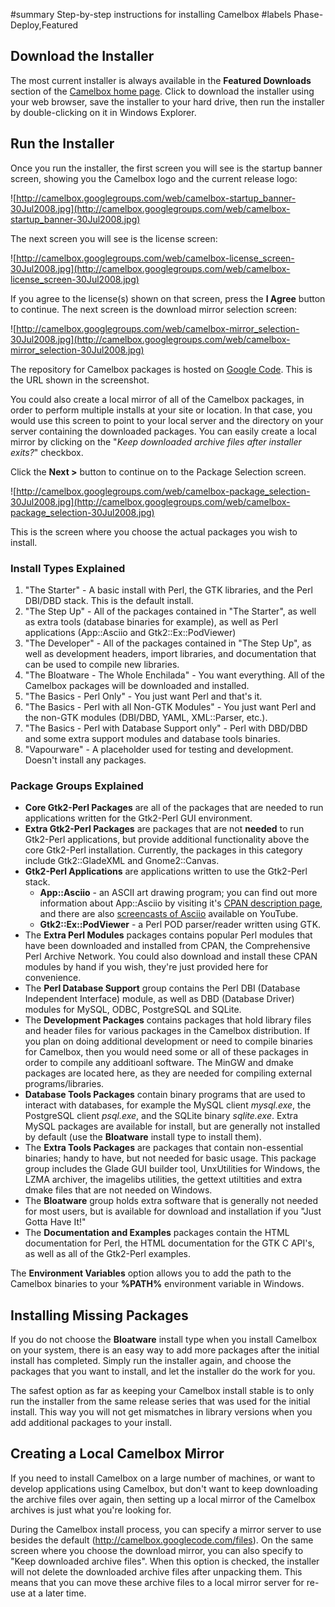 ﻿#summary Step-by-step instructions for installing Camelbox
#labels Phase-Deploy,Featured

## Download the Installer ##
The most current installer is always available in the **Featured Downloads** section of the [Camelbox home page](http://code.google.com/p/camelbox/).  Click to download the installer using your web browser, save the installer to your hard drive, then run the installer by double-clicking on it in Windows Explorer.

## Run the Installer ##

Once you run the installer, the first screen you will see is the startup banner screen, showing you the Camelbox logo and the current release logo:

![http://camelbox.googlegroups.com/web/camelbox-startup_banner-30Jul2008.jpg](http://camelbox.googlegroups.com/web/camelbox-startup_banner-30Jul2008.jpg)

The next screen you will see is the license screen:

![http://camelbox.googlegroups.com/web/camelbox-license_screen-30Jul2008.jpg](http://camelbox.googlegroups.com/web/camelbox-license_screen-30Jul2008.jpg)

If you agree to the license(s) shown on that screen, press the **I Agree** button to continue.  The next screen is the download mirror selection screen:

![http://camelbox.googlegroups.com/web/camelbox-mirror_selection-30Jul2008.jpg](http://camelbox.googlegroups.com/web/camelbox-mirror_selection-30Jul2008.jpg)

The repository for Camelbox packages is hosted on [Google Code](http://code.google.com).  This is the URL shown in the screenshot.

You could also create a local mirror of all of the Camelbox packages, in order
to perform multiple installs at your site or location.  In that case, you would
use this screen to point to your local server and the directory on your server
containing the downloaded packages.  You can easily create a local mirror by clicking on the "_Keep downloaded archive files after installer exits?_" checkbox.

Click the **Next >** button to continue on to the Package Selection screen.

![http://camelbox.googlegroups.com/web/camelbox-package_selection-30Jul2008.jpg](http://camelbox.googlegroups.com/web/camelbox-package_selection-30Jul2008.jpg)

This is the screen where you choose the actual packages you wish to install.

### Install Types Explained ###
  1. "The Starter" - A basic install with Perl, the GTK libraries, and the Perl DBI/DBD stack.  This is the default install.
  1. "The Step Up" - All of the packages contained in "The Starter", as well as extra tools (database binaries for example), as well as Perl applications (App::Asciio and Gtk2::Ex::PodViewer)
  1. "The Developer" - All of the packages contained in "The Step Up", as well as development headers, import libraries, and documentation that can be used to compile new libraries.
  1. "The Bloatware - The Whole Enchilada" - You want everything.  All of the Camelbox packages will be downloaded and installed.
  1. "The Basics - Perl Only" - You just want Perl and that's it.
  1. "The Basics - Perl with all Non-GTK Modules" - You just want Perl and the non-GTK modules (DBI/DBD, YAML, XML::Parser, etc.).
  1. "The Basics - Perl with Database Support only" - Perl with DBD/DBD and some extra support modules and database tools binaries.
  1. "Vapourware" - A placeholder used for testing and development.  Doesn't install any packages.

### Package Groups Explained ###
  * **Core Gtk2-Perl Packages** are all of the packages that are needed to run applications written for the Gtk2-Perl GUI environment.
  * **Extra Gtk2-Perl Packages** are packages that are not **needed** to run Gtk2-Perl applications, but provide additional functionality above the core Gtk2-Perl installation.  Currently, the packages in this category include Gtk2::GladeXML and Gnome2::Canvas.
  * **Gtk2-Perl Applications** are applications written to use the Gtk2-Perl stack.
    * **App::Asciio** - an ASCII art drawing program; you can find out more information about App::Asciio by visiting it's [CPAN description page](http://search.cpan.org/dist/App-Asciio/), and there are also [screencasts of Asciio](http://www.youtube.com/watch?v=IiOHYNHo_Nw) available on YouTube.
    * **Gtk2::Ex::PodViewer** - a Perl POD parser/reader written using GTK.
  * The **Extra Perl Modules** packages contains popular Perl modules that have been downloaded and installed from CPAN, the Comprehensive Perl Archive Network.  You could also download and install these CPAN modules by hand if you wish, they're just provided here for convenience.
  * The **Perl Database Support** group contains the Perl DBI (Database Independent Interface) module, as well as DBD (Database Driver) modules for MySQL, ODBC, PostgreSQL and SQLite.
  * The **Development Packages** contains packages that hold library files and header files for various packages in the Camelbox distribution.  If you plan on doing additional development or need to compile binaries for Camelbox, then you would need some or all of these packages in order to compile any additioanl software. The MinGW  and dmake packages are located here, as they are needed for compiling external programs/libraries.
  * **Database Tools Packages** contain binary programs that are used to interact with databases, for example the MySQL client _mysql.exe_, the PostgreSQL client _psql.exe_, and the SQLite binary _sqlite.exe_.  Extra MySQL packages are available for install, but are generally not installed by default (use the **Bloatware** install type to install them).
  * The **Extra Tools Packages** are packages that contain non-essential binaries; handy to have, but not needed for basic usage.  This package group includes the Glade GUI builder tool, UnxUtilities for Windows, the LZMA archiver, the imagelibs utilities, the gettext utiltities and extra dmake files that are not needed on Windows.
  * The **Bloatware** group holds extra software that is generally not needed for most users, but is available for download and installation if you "Just Gotta Have It!"
  * The **Documentation and Examples** packages contain the HTML documentation for Perl, the HTML documentation for the GTK C API's, as well as all of the Gtk2-Perl examples.

The **Environment Variables** option allows you to add the path to the Camelbox binaries to your **%PATH%** environment variable in Windows.

## Installing Missing Packages ##

If you do not choose the **Bloatware** install type when you install Camelbox on your system, there is an easy way to add more packages after the initial install has completed.  Simply run the installer again, and choose the packages that you want to install, and let the installer do the work for you.

The safest option as far as keeping your Camelbox install stable is to only
run the installer from the same release series that was used for the initial
install.  This way you will not get mismatches in library versions when you
add additional packages to your install.

## Creating a Local Camelbox Mirror ##

If you need to install Camelbox on a large number of machines, or want to
develop applications using Camelbox, but don't want to keep downloading the
archive files over again, then setting up a local mirror of the Camelbox
archives is just what you're looking for.

During the Camelbox install process, you can specify a mirror server to use
besides the default (http://camelbox.googlecode.com/files).  On the same
screen where you choose the download mirror, you can also specify to "Keep
downloaded archive files".  When this option is checked, the installer will
not delete the downloaded archive files after unpacking them.  This means that
you can move these archive files to a local mirror server for re-use at a
later time.

<a href='Hidden comment: 
vi: set filetype=googlecodewiki shiftwidth=2 tabstop=2 paste:
'></a>